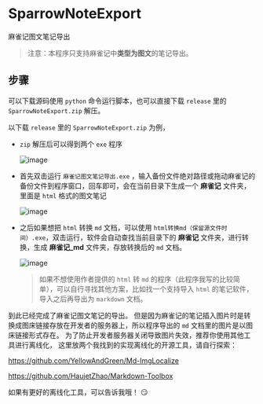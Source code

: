 # SparrowNoteExport
麻雀记图文笔记导出

> 注意：本程序只支持麻雀记中**类型为图文**的笔记导出。

## 步骤

可以下载源码使用 `python` 命令运行脚本，也可以直接下载 `release` 里的 `SparrowNoteExport.zip` 解压。

以下载 `release` 里的 `SparrowNoteExport.zip` 为例，

- `zip` 解压后可以得到两个 `exe` 程序

  ![image](https://github.com/user-attachments/assets/64963fd9-c3ee-446e-916f-adc2b16496e3)


- 首先双击运行 `麻雀记图文笔记导出.exe` ，输入备份文件绝对路径或拖动麻雀记的备份文件到程序窗口，回车即可，会在当前目录下生成一个 **麻雀记** 文件夹，里面是 `html` 格式的图文笔记

  ![image](https://github.com/user-attachments/assets/510db9f3-df01-40e4-9340-6a0db4ad0ff5)


- 之后如果想把 `html` 转换 `md` 文档，可以使用 `html转换md（保留源文件时间）.exe`，双击运行，软件会自动查找当前目录下的 **麻雀记** 文件夹，进行转换，生成 **麻雀记_md** 文件夹，存放转换后的 `md` 文档。

  ![image](https://github.com/user-attachments/assets/35a2d12a-2880-4814-b541-a9df674312c1)

  
  > 如果不想使用作者提供的 `html` 转 `md` 的程序（此程序我写的比较简单），可以自行寻找其他方案，比如找一个支持导入 `html` 的笔记软件，导入之后再导出为 `markdown` 文档。

到此已经完成了麻雀记图文笔记的导出。
但是因为麻雀记的笔记插入图片时是转换成图床链接存放在开发者的服务器上，所以程序导出的 `md` 文档里的图片是以图床链接形式存在。
为了防止开发者服务器关闭导致图片失效，推荐你使用其他工具进行离线化，
这里放两个我找到的实现离线化的开源工具，请自行探索：

https://github.com/YellowAndGreen/Md-ImgLocalize

https://github.com/HaujetZhao/Markdown-Toolbox

如果有更好的离线化工具，可以告诉我哦！ :smirk:
